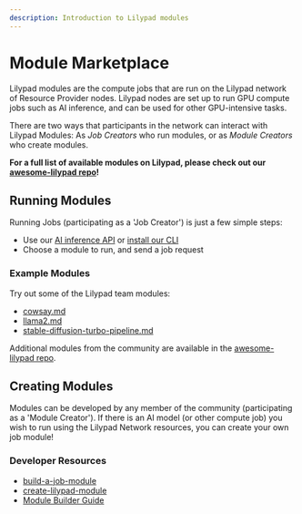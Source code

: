 ```yaml
---
description: Introduction to Lilypad modules
---
```


# Module Marketplace

Lilypad modules are the compute jobs that are run on the Lilypad network of Resource Provider nodes. Lilypad nodes are set up to run GPU compute jobs such as AI inference, and can be used for other GPU-intensive tasks.

There are two ways that participants in the network can interact with Lilypad Modules: As _Job Creators_ who run modules, or as _Module Creators_ who create modules.

**For a full list of available modules on Lilypad, please check out our** [**awesome-lilypad repo**](https://github.com/Lilypad-Tech/awesome-Lilypad?tab=readme-ov-file#modules)**!**

## Running Modules

Running Jobs (participating as a 'Job Creator') is just a few simple steps:

* Use our [AI inference API](../inference-api.md) or [install our CLI](../../quickstart/cli/installation.md)
* Choose a module to run, and send a job request

### **Example Modules**

Try out some of the Lilypad team modules:

* [cowsay.md](build-a-job-module/cowsay.md "mention")
* [llama2.md](build-a-job-module/llama2.md "mention")
* [stable-diffusion-turbo-pipeline.md](build-a-job-module/stable-diffusion-turbo-pipeline.md "mention")

Additional modules from the community are available in the [awesome-lilypad repo](https://github.com/Lilypad-Tech/awesome-Lilypad?tab=readme-ov-file#modules).

## Creating Modules

Modules can be developed by any member of the community (participating as a 'Module Creator'). If there is an AI model (or other compute job) you wish to run using the Lilypad Network resources, you can create your own job module!

### Developer Resources

* [build-a-job-module](build-a-job-module/ "mention")
* [create-lilypad-module](create-lilypad-module/ "mention")
* [Module Builder Guide](https://blog.lilypadnetwork.org/lilypad-module-builder-guide)
